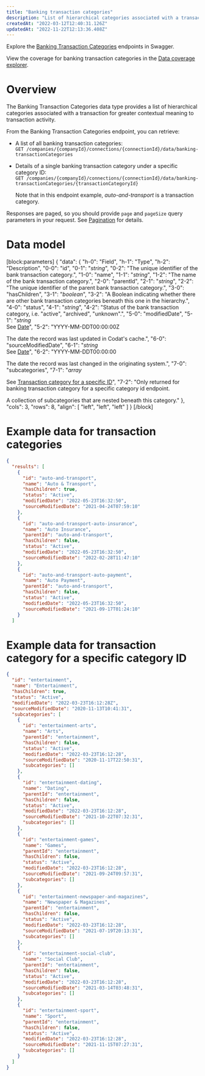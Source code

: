 ```yaml
---
title: "Banking transaction categories"
description: "List of hierarchical categories associated with a transaction"
createdAt: "2022-03-12T12:40:31.126Z"
updatedAt: "2022-11-22T12:13:36.408Z"
---
```


Explore the <a className="external" href="https://api.codat.io/swagger/index.html#/BankingTransactionCategories" target="_blank">Banking Transaction Categories</a> endpoints in Swagger.

View the coverage for banking transaction categories in the <a className="external" href="https://knowledge.codat.io/supported-features/banking?view=tab-by-data-type&dataType=banking-transactionCategories" target="_blank">Data coverage explorer</a>.

# Overview

The Banking Transaction Categories data type provides a list of hierarchical categories associated with a transaction for greater contextual meaning to transaction activity.

From the Banking Transaction Categories endpoint, you can retrieve:

- A list of all banking transaction categories:  
  `GET /companies/{companyId}/connections/{connectionId}/data/banking-transactionCategories`

- Details of a single banking transaction category under a specific category ID:  
  `GET /companies/{companyId}/connections/{connectionId}/data/banking-transactionCategories/{transactionCategoryId}`

  Note that in this endpoint example, _auto-and-transport_ is a transaction category.

Responses are paged, so you should provide `page` and `pageSize` query parameters in your request. See [Pagination](/pagination) for details.

# Data model

[block:parameters]
{
"data": {
"h-0": "Field",
"h-1": "Type",
"h-2": "Description",
"0-0": "id",
"0-1": "_string_",
"0-2": "The unique identifier of the bank transaction category.",
"1-0": "name",
"1-1": "_string_",
"1-2": "The name of the bank transaction category.",
"2-0": "parentId",
"2-1": "_string_",
"2-2": "The unique identifier of the parent bank transaction category.",
"3-0": "hasChildren",
"3-1": "_boolean_",
"3-2": "A Boolean indicating whether there are other bank transaction categories beneath this one in the hierarchy.",
"4-0": "status",
"4-1": "_string_",
"4-2": "Status of the bank transaction category, i.e. "active", "archived", "unknown".",
"5-0": "modifiedDate",
"5-1": "_string_  
See [Date](/datamodel-shared-date)",
"5-2": "YYYY-MM-DDT00:00:00Z

The date the record was last updated in Codat's cache.",
"6-0": "sourceModifiedDate",
"6-1": "_string_  
See [Date](/datamodel-shared-date)",
"6-2": "YYYY-MM-DDT00:00:00

The date the record was last changed in the originating system.",
"7-0": "subcategories",
"7-1": "_array_

See [Transaction category for a specific ID](#example-data-for-transaction-category-for-a-specific-category-id)",
"7-2": "Only returned for banking transaction category for a specific category id endpoint.

A collection of subcategories that are nested beneath this category."
},
"cols": 3,
"rows": 8,
"align": [
"left",
"left",
"left"
]
}
[/block]

# Example data for transaction categories

```json
{
  "results": [
    {
      "id": "auto-and-transport",
      "name": "Auto & Transport",
      "hasChildren": true,
      "status": "Active",
      "modifiedDate": "2022-05-23T16:32:50",
      "sourceModifiedDate": "2021-04-24T07:59:10"
    },
    {
      "id": "auto-and-transport-auto-insurance",
      "name": "Auto Insurance",
      "parentId": "auto-and-transport",
      "hasChildren": false,
      "status": "Active",
      "modifiedDate": "2022-05-23T16:32:50",
      "sourceModifiedDate": "2022-02-28T11:47:10"
    },
    {
      "id": "auto-and-transport-auto-payment",
      "name": "Auto Payment",
      "parentId": "auto-and-transport",
      "hasChildren": false,
      "status": "Active",
      "modifiedDate": "2022-05-23T16:32:50",
      "sourceModifiedDate": "2021-09-17T01:24:10"
    }
  ]
```

# Example data for transaction category for a specific category ID

```json
{
  "id": "entertainment",
  "name": "Entertainment",
  "hasChildren": true,
  "status": "Active",
  "modifiedDate": "2022-03-23T16:12:28Z",
  "sourceModifiedDate": "2020-11-13T10:41:31",
  "subcategories": [
    {
      "id": "entertainment-arts",
      "name": "Arts",
      "parentId": "entertainment",
      "hasChildren": false,
      "status": "Active",
      "modifiedDate": "2022-03-23T16:12:28",
      "sourceModifiedDate": "2020-11-17T22:50:31",
      "subcategories": []
    },
    {
      "id": "entertainment-dating",
      "name": "Dating",
      "parentId": "entertainment",
      "hasChildren": false,
      "status": "Active",
      "modifiedDate": "2022-03-23T16:12:28",
      "sourceModifiedDate": "2021-10-22T07:32:31",
      "subcategories": []
    },
    {
      "id": "entertainment-games",
      "name": "Games",
      "parentId": "entertainment",
      "hasChildren": false,
      "status": "Active",
      "modifiedDate": "2022-03-23T16:12:28",
      "sourceModifiedDate": "2021-09-24T09:57:31",
      "subcategories": []
    },
    {
      "id": "entertainment-newspaper-and-magazines",
      "name": "Newspaper & Magazines",
      "parentId": "entertainment",
      "hasChildren": false,
      "status": "Active",
      "modifiedDate": "2022-03-23T16:12:28",
      "sourceModifiedDate": "2021-07-19T20:13:31",
      "subcategories": []
    },
    {
      "id": "entertainment-social-club",
      "name": "Social Club",
      "parentId": "entertainment",
      "hasChildren": false,
      "status": "Active",
      "modifiedDate": "2022-03-23T16:12:28",
      "sourceModifiedDate": "2021-03-14T03:48:31",
      "subcategories": []
    },
    {
      "id": "entertainment-sport",
      "name": "Sport",
      "parentId": "entertainment",
      "hasChildren": false,
      "status": "Active",
      "modifiedDate": "2022-03-23T16:12:28",
      "sourceModifiedDate": "2021-11-15T07:27:31",
      "subcategories": []
    }
  ]
}
```
